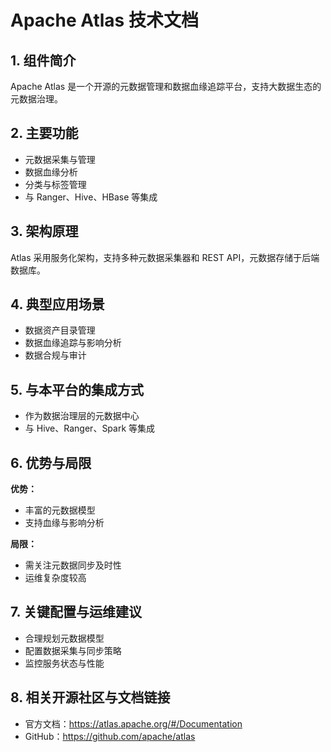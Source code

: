 # Apache Atlas 技术文档

## 1. 组件简介
Apache Atlas 是一个开源的元数据管理和数据血缘追踪平台，支持大数据生态的元数据治理。

## 2. 主要功能
- 元数据采集与管理
- 数据血缘分析
- 分类与标签管理
- 与 Ranger、Hive、HBase 等集成

## 3. 架构原理
Atlas 采用服务化架构，支持多种元数据采集器和 REST API，元数据存储于后端数据库。

## 4. 典型应用场景
- 数据资产目录管理
- 数据血缘追踪与影响分析
- 数据合规与审计

## 5. 与本平台的集成方式
- 作为数据治理层的元数据中心
- 与 Hive、Ranger、Spark 等集成

## 6. 优势与局限
**优势：**
- 丰富的元数据模型
- 支持血缘与影响分析

**局限：**
- 需关注元数据同步及时性
- 运维复杂度较高

## 7. 关键配置与运维建议
- 合理规划元数据模型
- 配置数据采集与同步策略
- 监控服务状态与性能

## 8. 相关开源社区与文档链接
- 官方文档：https://atlas.apache.org/#/Documentation
- GitHub：https://github.com/apache/atlas 